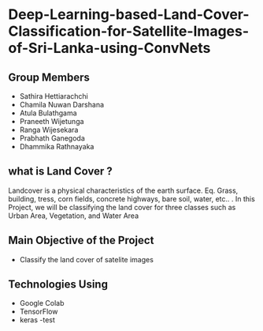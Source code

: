 # Deep-Learning-based-Land-Cover-Classification-for-Satellite-Images-of-Sri-Lanka-using-ConvNets
 
## Group Members

- Sathira Hettiarachchi
- Chamila Nuwan Darshana
- Atula Bulathgama
- Praneeth Wijetunga
- Ranga Wijesekara
- Prabhath Ganegoda
- Dhammika Rathnayaka

## what is Land Cover ?

Landcover is a physical characteristics of the earth surface. Eq. Grass, building, tress, corn fields, concrete highways, bare soil, water, etc.. . In this Project, we will be classifying the land cover for three classes such as Urban Area, Vegetation, and Water Area


## Main Objective  of the Project
- Classify the land cover of satelite images 

## Technologies Using
- Google Colab
- TensorFlow 
- keras
-test



